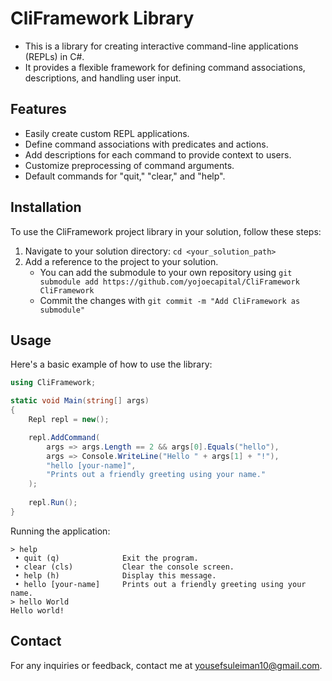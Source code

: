 # CliFramework Library

- This is a library for creating interactive command-line applications (REPLs) in C#. 
- It provides a flexible framework for defining command associations, descriptions, and handling user input.

## Features

- Easily create custom REPL applications.
- Define command associations with predicates and actions.
- Add descriptions for each command to provide context to users.
- Customize preprocessing of command arguments.
- Default commands for "quit," "clear," and "help".

## Installation

To use the CliFramework project library in your solution, follow these steps:

1. Navigate to your solution directory: `cd <your_solution_path>`
2. Add a reference to the project to your solution.
   - You can add the submodule to your own repository using `git submodule add https://github.com/yojoecapital/CliFramework CliFramework`
   - Commit the changes with `git commit -m "Add CliFramework as submodule"`

## Usage

Here's a basic example of how to use the library:

```c#
using CliFramework;

static void Main(string[] args)
{
    Repl repl = new();

    repl.AddCommand(
        args => args.Length == 2 && args[0].Equals("hello"),
        args => Console.WriteLine("Hello " + args[1] + "!"),
        "hello [your-name]",
        "Prints out a friendly greeting using your name."
    );
    
    repl.Run();
}
```

Running the application:

```
> help
 • quit (q)              Exit the program.
 • clear (cls)           Clear the console screen.
 • help (h)              Display this message.
 • hello [your-name]     Prints out a friendly greeting using your name.
> hello World
Hello world!
```

## Contact

For any inquiries or feedback, contact me at [yousefsuleiman10@gmail.com](mailto:yousefsuleiman10@gmail.com).
